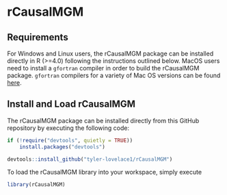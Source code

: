 # rCausalMGM

## Requirements

For Windows and Linux users, the rCausalMGM package can be installed directly in R (>=4.0) following the instructions outlined below. MacOS users need to install a `gfortran` compiler in order to build the rCausalMGM package. `gfortran` compilers for a variety of Mac OS versions can be found [here](https://github.com/fxcoudert/gfortran-for-macOS/releases).

## Install and Load rCausalMGM

The rCausalMGM package can be installed directly from this GitHub repository by executing the following code:

```R
if (!require("devtools", quietly = TRUE))
    install.packages("devtools")

devtools::install_github("tyler-lovelace1/rCausalMGM")
```

To load the rCausalMGM library into your workspace, simply execute

```R
library(rCausalMGM)
```
